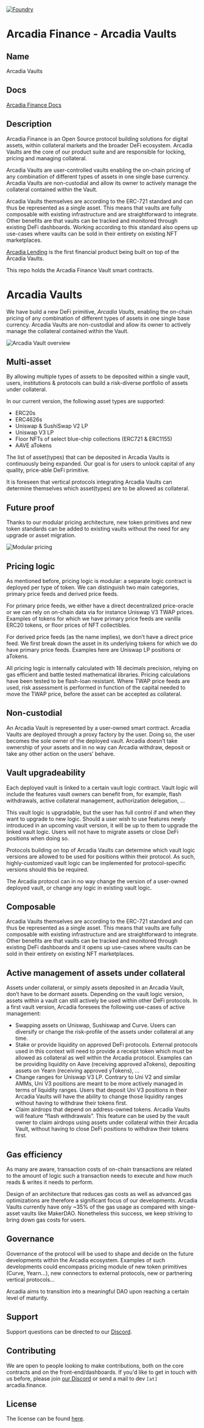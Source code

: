 [![Foundry][foundry-badge]][foundry]

[foundry]: https://getfoundry.sh/
[foundry-badge]: https://img.shields.io/badge/Built%20with-Foundry-FFDB1C.svg


# Arcadia Finance - Arcadia Vaults

## Name
Arcadia Vaults

## Docs
[Arcadia Finance Docs](https://arcadiafinance.notion.site)

## Description
Arcadia Finance is an Open Source protocol building solutions for digital assets, within collateral markets and the broader DeFi ecosystem. Arcadia Vaults are the core of our product suite and are responsible for locking, pricing and managing collateral.

Arcadia Vaults are user-controlled vaults enabling the on-chain pricing of any combination of different types of assets in one single base currency. Arcadia Vaults are non-custodial and allow its owner to actively manage the collateral contained within the Vault.

Arcadia Vaults themselves are according to the ERC-721 standard and can thus be represented as a single asset. This means that vaults are fully composable with existing infrastructure and are straightforward to integrate. Other benefits are that vaults can be tracked and monitored through existing DeFi dashboards. Working according to this standard also opens up use-cases where vaults can be sold in their entirety on existing NFT marketplaces.

[Arcadia Lending](https://github.com/arcadia-finance/arcadia-lending) is the first financial product being built on top of the Arcadia Vaults.

This repo holds the Arcadia Finance Vault smart contracts.

# Arcadia Vaults

We have build a new DeFi primitive, *Arcadia Vaults*, enabling the on-chain pricing of any combination of different types of assets in one single base currency. Arcadia Vaults are non-custodial and allow its owner to actively manage the collateral contained within the Vault.

![Arcadia Vault overview](https://i.ibb.co/3vpkmQX/Arca-Fi-vault.png)

## Multi-asset

By allowing multiple types of assets to be deposited within a single vault, users, institutions & protocols can build a risk-diverse portfolio of assets under collateral.

In our current version, the following asset types are supported:

- ERC20s
- ERC4626s
- Uniswap & SushiSwap V2 LP
- Uniswap V3 LP
- Floor NFTs of select blue-chip collections (ERC721 & ERC1155)
- AAVE aTokens

The list of asset(types) that can be deposited in Arcadia Vaults is continuously being expanded. Our goal is for users to unlock capital of any quality, price-able DeFi primitive.

It is foreseen that vertical protocols integrating Arcadia Vaults can determine themselves which asset(types) are to be allowed as collateral.

## Future proof

Thanks to our modular pricing architecture, new token primitives and new token standards can be added to existing vaults without the need for any upgrade or asset migration.

![Modular pricing](https://i.ibb.co/PQdg52r/Screen-Shot-2022-09-20-at-11-36-37.png)

## Pricing logic

As mentioned before, pricing logic is modular: a separate logic contract is deployed per type of token. We can distinguish two main categories, primary price feeds and derived price feeds.

For primary price feeds, we either have a direct decentralized price-oracle or we can rely on on-chain data via for instance Uniswap V3 TWAP prices. Examples of tokens for which we have primary price feeds are vanilla ERC20 tokens, or floor prices of NFT collectibles.

For derived price feeds (as the name implies), we don’t have a direct price feed. We first break down the asset in its underlying tokens for which we do have primary price feeds. Examples here are Uniswap LP positions or aTokens. 

All pricing logic is internally calculated with 18 decimals precision, relying on gas efficient and battle tested mathematical libraries. Pricing calculations have been tested to be flash-loan resistant. Where TWAP price feeds are used, risk assessment is performed in function of the capital needed to move the TWAP price, before the asset can be accepted as collateral.

## Non-custodial

An Arcadia Vault is represented by a user-owned smart contract. Arcadia Vaults are deployed through a proxy factory by the user. Doing so, the user becomes the sole owner of the deployed vault. Arcadia doesn’t take ownership of your assets and in no way can Arcadia withdraw, deposit or take any other action on the users’ behave.

## Vault upgradeability

Each deployed vault is linked to a certain vault logic contract. Vault logic will include the features vault owners can benefit from, for example, flash withdrawals, active collateral management, authorization delegation, … 

This vault logic is upgradable, but the user has full control if and when they want to upgrade to new logic. Should a user wish to use features newly introduced in an upcoming vault version, it will be up to them to upgrade the linked vault logic. Users will not have to migrate assets or close DeFi positions when doing so. 

Protocols building on top of Arcadia Vaults can determine which vault logic versions are allowed to be used for positions within their protocol. As such, highly-customized vault logic can be implemented for protocol-specific versions should this be required. 

The Arcadia protocol can in no way change the version of a user-owned deployed vault, or change any logic in existing vault logic.

## Composable

Arcadia Vaults themselves are according to the ERC-721 standard and can thus be represented as a single asset. This means that vaults are fully composable with existing infrastructure and are straightforward to integrate. Other benefits are that vaults can be tracked and monitored through existing DeFi dashboards and it opens up use-cases where vaults can be sold in their entirety on existing NFT marketplaces.

## Active management of assets under collateral

Assets under collateral, or simply assets deposited in an Arcadia Vault, don’t have to be dormant assets. Depending on the vault logic version, assets within a vault can still actively be used within other DeFi protocols. In a first vault version, Arcadia foresees the following use-cases of active management:

- Swapping assets on Uniswap, Sushiswap and Curve. Users can diversify or change the risk-profile of the assets under collateral at any time.
- Stake or provide liquidity on approved DeFi protocols. External protocols used in this context will need to provide a receipt token which must be allowed as collateral as well within the Arcadia protocol. Examples can be providing liquidity on Aave (receiving approved aTokens), depositing assets on Yearn (receiving approved yTokens), …
- Change ranges for Uniswap V3 LP. Contrary to Uni V2 and similar AMMs, Uni V3 positions are meant to be more actively managed in terms of liquidity ranges. Users that deposit Uni V3 positions in their Arcadia Vaults will have the ability to change those liquidity ranges without having to withdraw their tokens first.
- Claim airdrops that depend on address-owned tokens. Arcadia Vaults will feature “flash withdrawals”. This feature can be used by the vault owner to claim airdrops using assets under collateral within their Arcadia Vault, without having to close DeFi positions to withdraw their tokens first.

## Gas efficiency

As many are aware, transaction costs of on-chain transactions are related to the amount of logic such a transaction needs to execute and how much reads & writes it needs to perform.

Design of an architecture that reduces gas costs as well as advanced gas optimizations are therefore a significant focus of our developments. Arcadia Vaults currently have only ~35% of the gas usage as compared with singe-asset vaults like MakerDAO. Nonetheless this success, we keep striving to bring down gas costs for users.

## Governance

Governance of the protocol will be used to shape and decide on the future developments within the Arcadia ecosystem. Examples of such developments could encompass pricing module of new token primitives (Curve, Yearn…), new connectors to external protocols, new or partnering vertical protocols…

Arcadia aims to transition into a meaningful DAO upon reaching a certain level of maturity.

## Support
Support questions can be directed to our [Discord](https://discord.gg/PXcr8SEeTH). 

## Contributing
We are open to people looking to make contributions, both on the core contracts and on the front-end/dashboards.
If you'd like to get in touch with us before, please join [our Discord](https://discord.gg/PXcr8SEeTH) or send a mail to dev `[at]` arcadia.finance.

## License
The license can be found [here](LICENSE.md).
